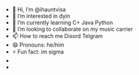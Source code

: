 - 👋 Hi, I’m @ihauntvisa
- 👀 I’m interested in dyin
- 🌱 I’m currently learning C+ Java Python
- 💞️ I’m looking to collaborate on my music carrier
- 📫 How to reach me Disord Telgram
- 😄 Pronouns: he/him
- ⚡ Fun fact: im sigma
-
-






















































































































